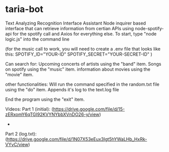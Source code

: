 # taria-bot
Text Analyzing Recognition Interface Assistant
Node inquirer based interface that can retrieve information from certian APIs using node-spotify-api for the spotify call and Axios for everything else. To start, type "node logic.js" into the command line

(for the music call to work, you will need to create a .env file that looks like this:
SPOTIFY_ID="YOUR-ID"
SPOTIFY_SECRET="YOUR-SECRET-ID"
)

Can search for:
Upcoming concerts of artists using the "band" item.
Songs on spotify using the "music" item.
information about movies using the "movie" item.

other functionalities:
Will run the command specified in the random.txt file using the "do" item.
Appends it's log to the text.log file

End the program using the "exit" item.

Videos:
Part 1 (initial): (https://drive.google.com/file/d/15-zERxomY6qTGI92KVYNYbbXVnDO26-y/view)

-

Part 2 (log.txt): (https://drive.google.com/file/d/1N07X53eEux3Igt5hYWaLHb_HxRk-VYvC/view)